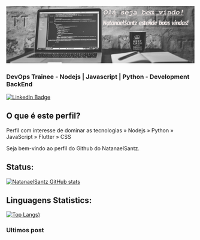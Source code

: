 ![Bem vindo ao NatanaelSantz!](https://github.com/NatanaelSantz/NatanaelSantz/blob/main/hendler.jpg)
### DevOps Trainee - Nodejs | Javascript | Python - Development BackEnd

[![Linkedin Badge](https://img.shields.io/badge/-LinkedIn-blue?style=flat-square&logo=Linkedin&logoColor=white&link=https://https://www.linkedin.com/in/natanael-santana-santos/)](https://www.linkedin.com/in/natanael-santana-santos/)
## O que é este perfil?
Perfil com interesse de dominar as tecnologias  » Nodejs » Python » JavaScript » Flutter » CSS


Seja bem-vindo ao perfil  do Github do NatanaelSantz.

## Status:

[![NatanaelSantz GitHub stats](https://github-readme-stats.vercel.app/api?username=NatanaelSantz&show_icons=true&theme=algolia)](https://github.com/NatanaelSantz/github-readme-stats)

## Linguagens Statistics:

[![Top Langs](https://github-readme-stats.vercel.app/api/top-langs/?username=NatanaelSantz&show_icons=true&theme=algolia&hide=javascript,python,flutter,CSS&langs_count=8))](https://github.com/NatanaelSantz/github-readme-stats)

### Ultimos post 
<!-- BLOG-POST-LIST:START -->
<!-- BLOG-POST-LIST:END -->
